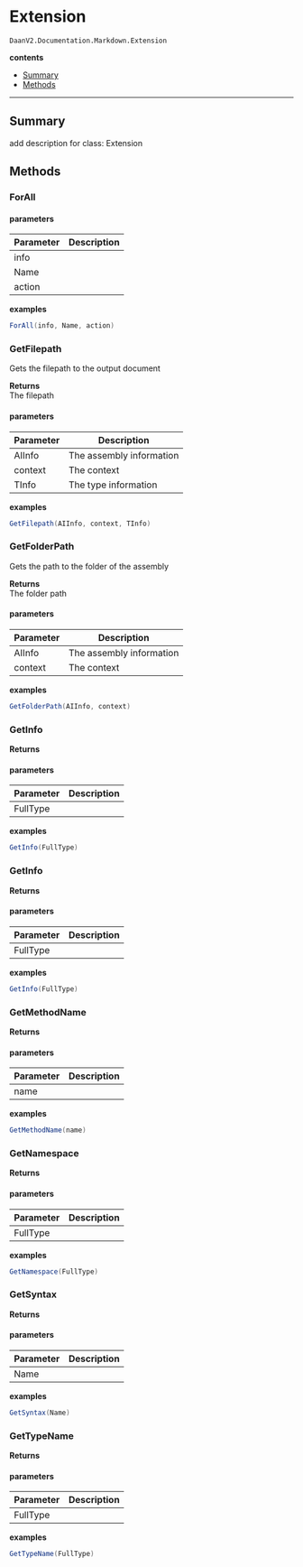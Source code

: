 # Extension

`DaanV2.Documentation.Markdown.Extension`  

**contents**  
- [Summary](#summary)
- [Methods](#methods)

---  
## Summary

add description for class: Extension  

## Methods

### ForAll

  

#### parameters

|Parameter|Description|
|---|---|
|info||
|Name||
|action||

**examples**  
```csharp  
ForAll(info, Name, action)  
```  

### GetFilepath

 Gets the filepath to the output document   

**Returns**  
 The filepath   

#### parameters

|Parameter|Description|
|---|---|
|AIInfo| The assembly information |
|context| The context |
|TInfo| The type information |

**examples**  
```csharp  
GetFilepath(AIInfo, context, TInfo)  
```  

### GetFolderPath

 Gets the path to the folder of the assembly   

**Returns**  
 The folder path   

#### parameters

|Parameter|Description|
|---|---|
|AIInfo| The assembly information |
|context| The context |

**examples**  
```csharp  
GetFolderPath(AIInfo, context)  
```  

### GetInfo

  

**Returns**  
  

#### parameters

|Parameter|Description|
|---|---|
|FullType||

**examples**  
```csharp  
GetInfo(FullType)  
```  

### GetInfo

  

**Returns**  
  

#### parameters

|Parameter|Description|
|---|---|
|FullType||

**examples**  
```csharp  
GetInfo(FullType)  
```  

### GetMethodName

  

**Returns**  
  

#### parameters

|Parameter|Description|
|---|---|
|name||

**examples**  
```csharp  
GetMethodName(name)  
```  

### GetNamespace

  

**Returns**  
  

#### parameters

|Parameter|Description|
|---|---|
|FullType||

**examples**  
```csharp  
GetNamespace(FullType)  
```  

### GetSyntax

  

**Returns**  
  

#### parameters

|Parameter|Description|
|---|---|
|Name||

**examples**  
```csharp  
GetSyntax(Name)  
```  

### GetTypeName

  

**Returns**  
  

#### parameters

|Parameter|Description|
|---|---|
|FullType||

**examples**  
```csharp  
GetTypeName(FullType)  
```  

